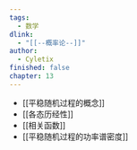 ```yaml
---
tags:
  - 数学
dlink:
  - "[[--概率论--]]"
author:
  - Cyletix
finished: false
chapter: 13
---
```

- [[平稳随机过程的概念]]
- [[各态历经性]]
- [[相关函数]]
- [[平稳随机过程的功率谱密度]]